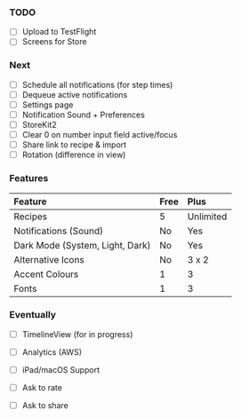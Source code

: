 ### TODO

*   [ ] Upload to TestFlight
*   [ ] Screens for Store

### Next

*   [ ] Schedule all notifications (for step times)
*   [ ] Dequeue active notifications
*   [ ] Settings page
*   [ ] Notification Sound + Preferences
*   [ ] StoreKit2
*   [ ] Clear 0 on number input field active/focus
*   [ ] Share link to recipe & import
*   [ ] Rotation (difference in view)

### Features

| Feature                         | Free | Plus      |
| :------------------------------ | :--- | :-------- |
| Recipes                         | 5    | Unlimited |
| Notifications (Sound)           | No   | Yes       |
| Dark Mode (System, Light, Dark) | No   | Yes       |
| Alternative Icons               | No   | 3 x 2     |
| Accent Colours                  | 1    | 3         |
| Fonts                           | 1    | 3         |

### Eventually

*   [ ] TimelineView (for in progress)

*   [ ] Analytics (AWS)

*   [ ] iPad/macOS Support

*   [ ] Ask to rate 

*   [ ] Ask to share
